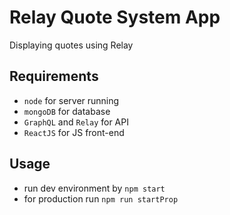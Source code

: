 # Relay Quote System App
Displaying quotes using Relay

## Requirements
- `node` for server running
- `mongoDB` for database
- `GraphQL` and `Relay` for API
- `ReactJS` for JS front-end

## Usage

- run dev environment by `npm start`
- for production run `npm run startProp`

